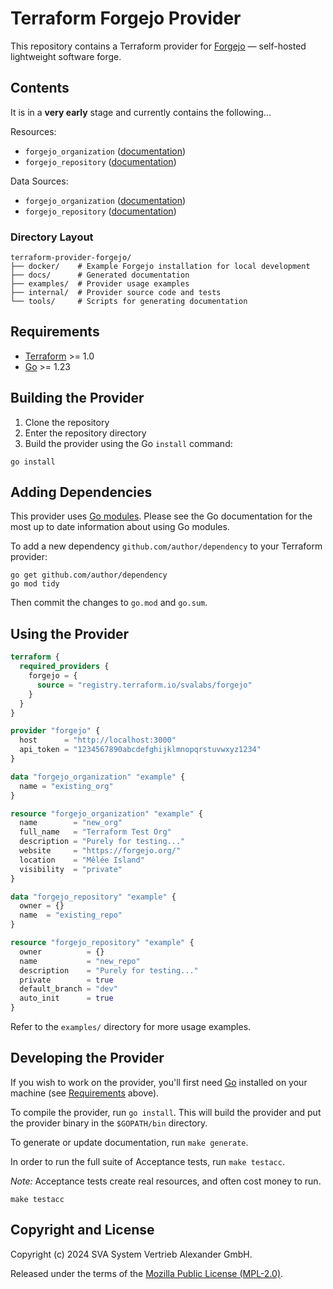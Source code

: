 # Terraform Forgejo Provider

This repository contains a Terraform provider for [Forgejo](https://forgejo.org/) — self-hosted lightweight software forge.

## Contents

It is in a **very early** stage and currently contains the following...

Resources:

- `forgejo_organization` ([documentation](docs/resources/organization.md))
- `forgejo_repository` ([documentation](docs/resources/repository.md))

Data Sources:

- `forgejo_organization` ([documentation](docs/data-sources/organization.md))
- `forgejo_repository` ([documentation](docs/data-sources/repository.md))

### Directory Layout

```shell
terraform-provider-forgejo/
├── docker/    # Example Forgejo installation for local development
├── docs/      # Generated documentation
├── examples/  # Provider usage examples
├── internal/  # Provider source code and tests
└── tools/     # Scripts for generating documentation
```

## Requirements

- [Terraform](https://developer.hashicorp.com/terraform/downloads) >= 1.0
- [Go](https://golang.org/doc/install) >= 1.23

## Building the Provider

1. Clone the repository
2. Enter the repository directory
3. Build the provider using the Go `install` command:

```shell
go install
```

## Adding Dependencies

This provider uses [Go modules](https://github.com/golang/go/wiki/Modules).
Please see the Go documentation for the most up to date information about using Go modules.

To add a new dependency `github.com/author/dependency` to your Terraform provider:

```shell
go get github.com/author/dependency
go mod tidy
```

Then commit the changes to `go.mod` and `go.sum`.

## Using the Provider

```terraform
terraform {
  required_providers {
    forgejo = {
      source = "registry.terraform.io/svalabs/forgejo"
    }
  }
}

provider "forgejo" {
  host      = "http://localhost:3000"
  api_token = "1234567890abcdefghijklmnopqrstuvwxyz1234"
}

data "forgejo_organization" "example" {
  name = "existing_org"
}

resource "forgejo_organization" "example" {
  name        = "new_org"
  full_name   = "Terraform Test Org"
  description = "Purely for testing..."
  website     = "https://forgejo.org/"
  location    = "Mêlée Island"
  visibility  = "private"
}

data "forgejo_repository" "example" {
  owner = {}
  name  = "existing_repo"
}

resource "forgejo_repository" "example" {
  owner          = {}
  name           = "new_repo"
  description    = "Purely for testing..."
  private        = true
  default_branch = "dev"
  auto_init      = true
}
```

Refer to the `examples/` directory for more usage examples.

## Developing the Provider

If you wish to work on the provider, you'll first need [Go](http://www.golang.org) installed on your machine (see [Requirements](#requirements) above).

To compile the provider, run `go install`. This will build the provider and put the provider binary in the `$GOPATH/bin` directory.

To generate or update documentation, run `make generate`.

In order to run the full suite of Acceptance tests, run `make testacc`.

_Note:_ Acceptance tests create real resources, and often cost money to run.

```shell
make testacc
```

## Copyright and License

Copyright (c) 2024 SVA System Vertrieb Alexander GmbH.

Released under the terms of the [Mozilla Public License (MPL-2.0)](LICENSE).
